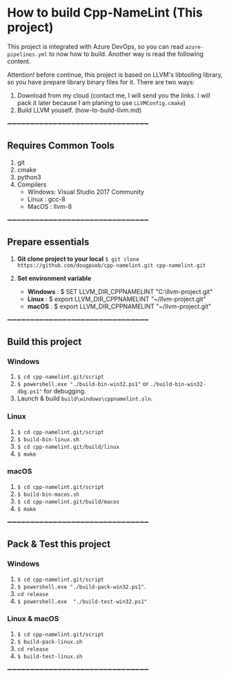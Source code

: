 # How to build Cpp-NameLint (This project)

This project is integrated with Azure DevOps, so you can read `azure-pipelines.yml` to now how to build. Another way is read the following content.

Attention! before continue, this project is based on LLVM's libtooling library, so you have prepare library binary files for it. There are two ways:
1. Download from my cloud (contact me, I will send you the links. I will pack it later because I am planing to use `LLVMConfig.cmake`)
2. Build LLVM youself. (how-to-build-llvm.md)
 
➖➖➖➖➖➖➖➖➖➖➖➖➖➖➖➖➖➖➖➖➖➖➖➖➖➖➖➖➖➖➖
## Requires Common Tools

1. git
2. cmake
3. python3
4. Compilers
    - Windows: Visual Studio 2017 Community
    - Linux : gcc-8
    - MacOS : llvm-8

➖➖➖➖➖➖➖➖➖➖➖➖➖➖➖➖➖➖➖➖➖➖➖➖➖➖➖➖➖➖➖
## Prepare essentials

1. **Git clone project to your local**
`$ git clone https://github.com/dougpuob/cpp-namelint.git cpp-namelint.git`

2. **Set environment variable**  
   - **Windows** : $ SET LLVM_DIR_CPPNAMELINT    "C:\llvm-project.git"
   - **Linux**   : $ export LLVM_DIR_CPPNAMELINT "~/llvm-project.git"
   - **macOS**   : $ export LLVM_DIR_CPPNAMELINT "~/llvm-project.git"

➖➖➖➖➖➖➖➖➖➖➖➖➖➖➖➖➖➖➖➖➖➖➖➖➖➖➖➖➖➖➖
## Build this project
### Windows
   1. `$ cd cpp-namelint.git/script`  
   1. `$ powershell.exe "./build-bin-win32.ps1"` or `./build-bin-win32-dbg.ps1"` for debugging.  
   1. Launch & build `build\windows\cppnamelint.sln`.

### Linux
   1. `$ cd cpp-namelint.git/script`  
   1. `$ build-bin-linux.sh` 
   1. `$ cd cpp-namelint.git/build/linux`
   1. `$ make`

### macOS
   1. `$ cd cpp-namelint.git/script`  
   1. `$ build-bin-macos.sh`
   1. `$ cd cpp-namelint.git/build/macos`
   1. `$ make`

➖➖➖➖➖➖➖➖➖➖➖➖➖➖➖➖➖➖➖➖➖➖➖➖➖➖➖➖➖➖➖
## Pack & Test this project
### Windows
   1. `$ cd cpp-namelint.git/script`  
   1. `$ powershell.exe "./build-pack-win32.ps1"`.  
   1. `cd release`
   1. `$ powershell.exe  "./build-test-win32.ps1"`

### Linux & macOS
   1. `$ cd cpp-namelint.git/script`  
   1. `$ build-pack-linux.sh`
   1. `cd release`
   1. `$ build-test-linux.sh`
   
➖➖➖➖➖➖➖➖➖➖➖➖➖➖➖➖➖➖➖➖➖➖➖➖➖➖➖➖➖➖➖
